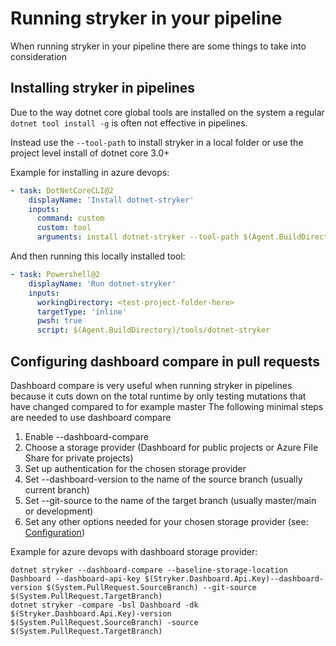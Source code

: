 # Running stryker in your pipeline
When running stryker in your pipeline there are some things to take into consideration

## Installing stryker in pipelines
Due to the way dotnet core global tools are installed on the system a regular `dotnet tool install -g` is often not effective in pipelines.

Instead use the `--tool-path` to install stryker in a local folder or use the project level install of dotnet core 3.0+

Example for installing in azure devops:

```yaml
- task: DotNetCoreCLI@2
    displayName: 'Install dotnet-stryker'
    inputs:
      command: custom
      custom: tool
      arguments: install dotnet-stryker --tool-path $(Agent.BuildDirectory)/tools
```

And then running this locally installed tool:

```yaml
- task: Powershell@2
    displayName: 'Run dotnet-stryker'
    inputs:
      workingDirectory: <test-project-folder-here>
      targetType: 'inline'
      pwsh: true
      script: $(Agent.BuildDirectory)/tools/dotnet-stryker
```

## Configuring dashboard compare in pull requests
Dashboard compare is very useful when running stryker in pipelines because it cuts down on the total runtime by only testing mutations that have changed compared to for example master
The following minimal steps are needed to use dashboard compare

1. Enable --dashboard-compare 
1. Choose a storage provider (Dashboard for public projects or Azure File Share for private projects)
1. Set up authentication for the chosen storage provider 
1. Set --dashboard-version to the name of the source branch (usually current branch)
1. Set --git-source to the name of the target branch (usually master/main or development)
1. Set any other options needed for your chosen storage provider (see: [Configuration](/docs/Configuration.md))

Example for azure devops with dashboard storage provider:
```
dotnet stryker --dashboard-compare --baseline-storage-location Dashboard --dashboard-api-key $(Stryker.Dashboard.Api.Key)--dashboard-version $(System.PullRequest.SourceBranch) --git-source $(System.PullRequest.TargetBranch)
dotnet stryker -compare -bsl Dashboard -dk $(Stryker.Dashboard.Api.Key)-version $(System.PullRequest.SourceBranch) -source $(System.PullRequest.TargetBranch)
```
